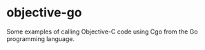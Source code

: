 objective-go
============

Some examples of calling Objective-C code using Cgo from the Go programming language.
